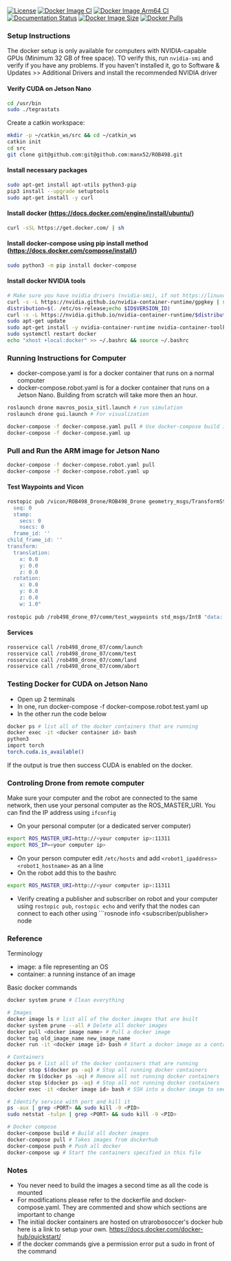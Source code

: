 [![License](https://img.shields.io/badge/License-BSD%203--Clause-blue.svg)](https://opensource.org/licenses/BSD-3-Clause)
[![Docker Image CI](https://github.com/manx52/ROB498/actions/workflows/docker_image.yml/badge.svg)](https://github.com/manx52/ROB498/actions/workflows/docker_image.yml)
[![Docker Image Arm64 CI](https://github.com/manx52/ROB498/actions/workflows/docker_image_arm.yml/badge.svg)](https://github.com/manx52/ROB498/actions/workflows/docker_image_arm.yml)
[![Documentation Status](https://readthedocs.org/projects/rob498/badge/?version=latest)](https://manx52.github.io/ROB498/api.html)
[![Docker Image Size](https://badgen.net/docker/size/utrarobosoccer/rob498?icon=docker&label=image%20size)](https://hub.docker.com/r/utrarobosoccer/rob498/)
[![Docker Pulls](https://badgen.net/docker/pulls/utrarobosoccer/rob498?icon=docker&label=pulls)](https://hub.docker.com/r/utrarobosoccer/rob498/)


### Setup Instructions
The docker setup is only available for computers with NVIDIA-capable GPUs (Minimum 32 GB of free space). TO verify this, run ```nvidia-smi``` and verify if you have any problems. If you haven't installed it, go to Software & Updates >> Additional Drivers and install the recommended NVIDIA driver

#### Verify CUDA on Jetson Nano 
```bash
cd /usr/bin
sudo ./tegrastats
```

Create a catkin workspace:
```bash
mkdir -p ~/catkin_ws/src && cd ~/catkin_ws
catkin init
cd src
git clone git@github.com:git@github.com:manx52/ROB498.git

```


#### Install necessary packages
```bash
sudo apt-get install apt-utils python3-pip
pip3 install --upgrade setuptools
sudo apt-get install -y curl

```

#### Install docker (https://docs.docker.com/engine/install/ubuntu/)
```bash
curl -sSL https://get.docker.com/ | sh
```

#### Install docker-compose using pip install method (https://docs.docker.com/compose/install/)
```bash
sudo python3 -m pip install docker-compose
```

#### Install docker NVIDIA tools
```bash
# Make sure you have nvidia drivers (nvidia-smi), if not https://linuxconfig.org/how-to-install-the-nvidia-drivers-on-ubuntu-20-04-focal-fossa-linux
curl -s -L https://nvidia.github.io/nvidia-container-runtime/gpgkey | sudo apt-key add -
distribution=$(. /etc/os-release;echo $ID$VERSION_ID)
curl -s -L https://nvidia.github.io/nvidia-container-runtime/$distribution/nvidia-container-runtime.list | sudo tee /etc/apt/sources.list.d/nvidia-container-runtime.list
sudo apt-get update
sudo apt-get install -y nvidia-container-runtime nvidia-container-toolkit mesa-utils
sudo systemctl restart docker
echo "xhost +local:docker" >> ~/.bashrc && source ~/.bashrc
```


### Running Instructions for Computer
- docker-compose.yaml is for a docker container that runs on a normal computer
- docker-compose.robot.yaml  is for a docker container that runs on a Jetson Nano. Building from scratch will take more then an hour.
```bash
roslaunch drone mavros_posix_sitl.launch # run simulation
roslaunch drone gui.launch # For visualization

docker-compose -f docker-compose.yaml pull # Use docker-compose build if you want to build locally
docker-compose -f docker-compose.yaml up

```

### Pull and Run the ARM image for Jetson Nano
```bash
docker-compose -f docker-compose.robot.yaml pull
docker-compose -f docker-compose.robot.yaml up
```

#### Test Waypoints and Vicon
```bash
rostopic pub /vicon/ROB498_Drone/ROB498_Drone geometry_msgs/TransformStamped "header:
  seq: 0
  stamp:
    secs: 0
    nsecs: 0
  frame_id: ''
child_frame_id: ''
transform:
  translation:
    x: 0.0
    y: 0.0
    z: 0.0
  rotation:
    x: 0.0
    y: 0.0
    z: 0.0
    w: 1.0" 
    
rostopic pub /rob498_drone_07/comm/test_waypoints std_msgs/Int8 "data: 8" # 4 or 8 depending on waypoints

```

#### Services
```bash
rosservice call /rob498_drone_07/comm/launch
rosservice call /rob498_drone_07/comm/test
rosservice call /rob498_drone_07/comm/land
rosservice call /rob498_drone_07/comm/abort
```

### Testing Docker for CUDA on Jetson Nano
- Open up 2 terminals
- In one, run docker-compose -f docker-compose.robot.test.yaml up
- In the other run the code below
```bash
docker ps # list all of the docker containers that are running
docker exec -it <docker container id> bash
python3
import torch
torch.cuda.is_available()
```
If the output is true then success CUDA is enabled on the docker.

### Controling Drone from remote computer
Make sure your computer and the robot are connected to the same network, then use your personal computer as the ROS_MASTER_URI. You can find the IP address using ```ifconfig```
 - On your personal computer (or a dedicated server computer)
```bash
export ROS_MASTER_URI=http://<your computer ip>:11311
export ROS_IP=<your computer ip>
```
- On your person computer edit ```/etc/hosts``` and add ```<robot1_ipaddress> <robot1_hostname>``` as an a line
- On the robot add this to the bashrc
```bash
export ROS_MASTER_URI=http://<your computer ip>:11311
```
- Verify creating a publisher and subscriber on robot and your computer using ```rostopic pub```, ```rostopic echo``` and verify that the nodes can connect to each other using ```rosnode info <subscriber/publisher> node
### Reference

Terminology
- image: a file representing an OS
- container: a running instance of an image

Basic docker commands
```bash
docker system prune # Clean everything

# Images
docker image ls # list all of the docker images that are built
docker system prune --all # Delete all docker images
docker pull <docker image name> # Pull a docker image
docker tag old_image_name new_image_name
docker run -it <docker image id> bash # Start a docker image as a container

# Containers
docker ps # list all of the docker containers that are running
docker stop $(docker ps -aq) # Stop all running docker containers
docker rm $(docker ps -aq) # Remove all not running docker containers
docker stop $(docker ps -aq) # Stop all not running docker containers
docker exec -it <docker image id> bash # SSH into a docker image to see whats going on inside it

# Identify service with port and kill it
ps -aux | grep <PORT> && sudo kill -9 <PID>
sudo netstat -tulpn | grep <PORT> && sudo kill -9 <PID>

# Docker compose
docker-compose build # Build all docker images
docker-compose pull # Takes images from dockerhub
docker-compose push # Push all docker
docker-compose up # Start the containers specified in this file

```

### Notes
- You never need to build the images a second time as all the code is mounted
- For modifications please refer to the dockerfile and docker-compose.yaml. They are commented and show which sections are important to change
- The initial docker containers are hosted on utrarobosoccer's docker hub here is a link to setup your own. https://docs.docker.com/docker-hub/quickstart/
- if the docker commands give a permission error put a sudo in front of the command

